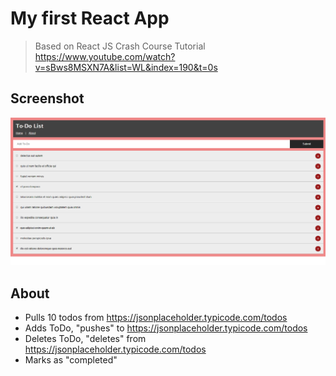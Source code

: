 # My first React App

> Based on React JS Crash Course Tutorial https://www.youtube.com/watch?v=sBws8MSXN7A&list=WL&index=190&t=0s

## Screenshot
![App Screenshot](todo.png)

## About
* Pulls 10 todos from https://jsonplaceholder.typicode.com/todos
* Adds ToDo, "pushes" to https://jsonplaceholder.typicode.com/todos
* Deletes ToDo, "deletes" from https://jsonplaceholder.typicode.com/todos
* Marks as "completed"